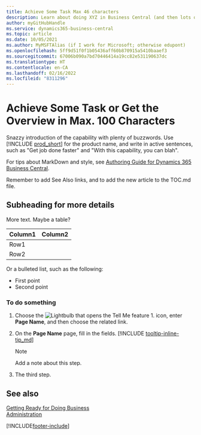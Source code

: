 ```yaml
---
title: Achieve Some Task Max 46 characters
description: Learn about doing XYZ in Business Central (and then lots of nice search terms in a natural-sounding sentence. Max length is 160 characters, which is this long).
author: myGitHubHandle
ms.service: dynamics365-business-central
ms.topic: article
ms.date: 10/05/2021
ms.author: MyMSFTAlias (if I work for Microsoft; otherwise edupont)
ms.openlocfilehash: 5ff9d51f0f1b05436aff60b870915a5410baaef3
ms.sourcegitcommit: 67006b090a7bd70446414a19cc82e531190637dc
ms.translationtype: HT
ms.contentlocale: en-CA
ms.lasthandoff: 02/16/2022
ms.locfileid: "8311296"
---
```

# <a name="achieve-some-task-or-get-the-overview-in-max-100-characters"></a>Achieve Some Task or Get the Overview in Max. 100 Characters

Snazzy introduction of the capability with plenty of buzzwords. Use [!INCLUDE [prod_short](includes/prod_short.md)] for the product name, and write in active sentences, such as "Get job done faster" and "With this capability, you can blah".  

For tips about MarkDown and style, see [Authoring Guide for Dynamics 365 Business Central](https://docs.microsoft.com/en-us/dynamics365/business-central/dev-itpro/help/writing-guide).  

Remember to add See Also links, and to add the new article to the TOC.md file.  

## <a name="subheading-for-more-details"></a>Subheading for more details

More text. Maybe a table?

|Column1  |Column2  |
|---------|---------|
|Row1     |         |
|Row2     |         |

Or a bulleted list, such as the following:

* First point
* Second point

### <a name="to-do-something"></a>To do something

1. Choose the ![Lightbulb that opens the Tell Me feature 1.](media/ui-search/search_small.png "Tell me what you want to do") icon, enter **Page Name**, and then choose the related link.
2. On the **Page Name** page, fill in the fields. [!INCLUDE [tooltip-inline-tip_md](includes/tooltip-inline-tip_md.md)]

    > [!NOTE]
    > Add a note about this step.
3. The third step.

## <a name="see-also"></a>See also 

[Getting Ready for Doing Business](ui-get-ready-business.md)  
[Administration](admin-setup-and-administration.md)  

[!INCLUDE[footer-include](includes/footer-banner.md)]